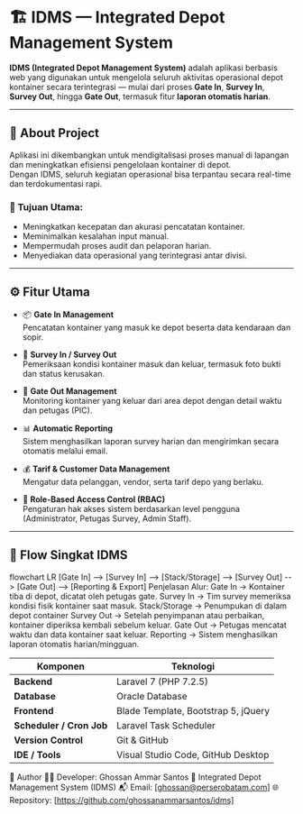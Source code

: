 # 🏗️ IDMS — Integrated Depot Management System

**IDMS (Integrated Depot Management System)** adalah aplikasi berbasis web yang digunakan untuk mengelola seluruh aktivitas operasional depot kontainer secara terintegrasi — mulai dari proses **Gate In**, **Survey In**, **Survey Out**, hingga **Gate Out**, termasuk fitur **laporan otomatis harian**.

---

## 🚀 About Project

Aplikasi ini dikembangkan untuk mendigitalisasi proses manual di lapangan dan meningkatkan efisiensi pengelolaan kontainer di depot.  
Dengan IDMS, seluruh kegiatan operasional bisa terpantau secara real-time dan terdokumentasi rapi.

### 🎯 Tujuan Utama:
- Meningkatkan kecepatan dan akurasi pencatatan kontainer.
- Meminimalkan kesalahan input manual.
- Mempermudah proses audit dan pelaporan harian.
- Menyediakan data operasional yang terintegrasi antar divisi.

---

## ⚙️ Fitur Utama

- 📦 **Gate In Management**  
  Pencatatan kontainer yang masuk ke depot beserta data kendaraan dan sopir.

- 🧾 **Survey In / Survey Out**  
  Pemeriksaan kondisi kontainer masuk dan keluar, termasuk foto bukti dan status kerusakan.

- 🚛 **Gate Out Management**  
  Monitoring kontainer yang keluar dari area depot dengan detail waktu dan petugas (PIC).

- 📊 **Automatic Reporting**  
  Sistem menghasilkan laporan survey harian dan mengirimkan secara otomatis melalui email.

- 💰 **Tarif & Customer Data Management**  
  Mengatur data pelanggan, vendor, serta tarif depo yang berlaku.

- 🔐 **Role-Based Access Control (RBAC)**  
  Pengaturan hak akses sistem berdasarkan level pengguna (Administrator, Petugas Survey, Admin Staff).

---

## 🔁 Flow Singkat IDMS

flowchart LR
    [Gate In] --> [Survey In] --> [Stack/Storage] --> [Survey Out] --> [Gate Out] --> [Reporting & Export]
Penjelasan Alur:
    Gate In → Kontainer tiba di depot, dicatat oleh petugas gate.
    Survey In → Tim survey memeriksa kondisi fisik kontainer saat masuk.
    Stack/Storage → Penumpukan di dalam depot container
    Survey Out → Setelah penyimpanan atau perbaikan, kontainer diperiksa kembali sebelum keluar.
    Gate Out → Petugas mencatat waktu dan data kontainer saat keluar.
    Reporting → Sistem menghasilkan laporan otomatis harian/mingguan.


| Komponen                 | Teknologi                           |
| ------------------------ | ----------------------------------- |
| **Backend**              | Laravel 7 (PHP 7.2.5)               |
| **Database**             | Oracle Database                     |
| **Frontend**             | Blade Template, Bootstrap 5, jQuery |
| **Scheduler / Cron Job** | Laravel Task Scheduler              |
| **Version Control**      | Git & GitHub                        |
| **IDE / Tools**          | Visual Studio Code, GitHub Desktop  |


📧 Author
👨‍💻 Developer: Ghossan Ammar Santos
📍 Integrated Depot Management System (IDMS)
📬 Email: [ghossan@perserobatam.com]
🌐 Repository: [https://github.com/ghossanammarsantos/idms]
